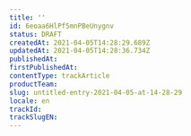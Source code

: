 ```yaml
---
title: ''
id: 6eoaa6HlPf5mnPBeUnygnv
status: DRAFT
createdAt: 2021-04-05T14:28:29.689Z
updatedAt: 2021-04-05T14:28:36.734Z
publishedAt: 
firstPublishedAt: 
contentType: trackArticle
productTeam: 
slug: untitled-entry-2021-04-05-at-14-28-29
locale: en
trackId: 
trackSlugEN: 
---
```




